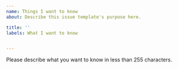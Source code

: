 ```yaml
---
name: Things I want to know
about: Describe this issue template's purpose here.

title: ''
labels: What I want to know


---
```


Please describe what you want to know in less than 255 characters.
